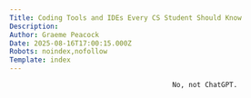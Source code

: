 ```yaml
---
Title: Coding Tools and IDEs Every CS Student Should Know
Description: 
Author: Graeme Peacock
Date: 2025-08-16T17:00:15.000Z
Robots: noindex,nofollow
Template: index
---
```


                                            No, not ChatGPT.
                                        